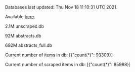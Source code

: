 Databases last updated: Thu Nov 18 11:10:31 UTC 2021. 

Available [here](https://github.com/cbeauhilton/ash-db/releases).

2.1M	unscraped.db

92M	abstracts.db

692M	abstracts_full.db

Current number of items in db:
[{"count(*)": 93309}]

Current number of scraped items in db:
[{"count(*)": 85988}]
